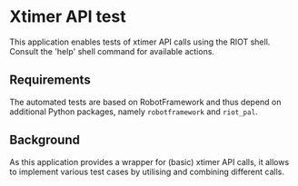 # Xtimer API test

This application enables tests of xtimer API calls using the RIOT shell.
Consult the 'help' shell command for available actions.

## Requirements

The automated tests are based on RobotFramework and thus depend on additional
Python packages, namely `robotframework` and `riot_pal`.

## Background

As this application provides a wrapper for (basic) xtimer API calls, it allows
to implement various test cases by utilising and combining different calls.
